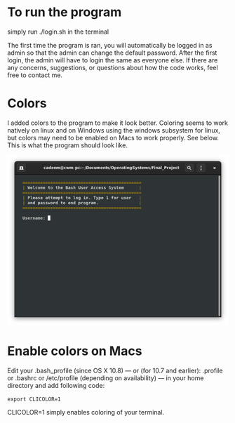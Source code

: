 # To run the program
simply run ./login.sh in the terminal

The first time the program is ran, you will automatically be logged in as admin so that the admin can change the default password. After the first login, the admin will have to login the same as everyone else. If there are any concerns, suggestions, or questions about how the code works, feel free to contact me.

# Colors
I added colors to the program to make it look better. Coloring seems to work natively on linux and on Windows using the windows subsystem for linux, but colors may need to be enabled on Macs to work properly. See below. This is what the program should look like.

![color preview](color_preview.png)

# Enable colors on Macs
Edit your .bash_profile (since OS X 10.8) — or (for 10.7 and earlier): .profile or .bashrc or /etc/profile (depending on availability) — in your home directory and add following code:
```
export CLICOLOR=1
```
CLICOLOR=1 simply enables coloring of your terminal.
